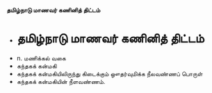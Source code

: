 **தமிழ்நாடு மாணவர் கணினித் திட்டம்**
- # தமிழ்நாடு மாணவர் கணினித் திட்டம்
- n. மணிக்கல் வகை
- கந்தகக் கன்மகி
- கந்தகக் கன்மகியிலிருந்து கிடைக்கும் ஔதர்வுமிக்க நீலவண்ணப் பொருள்
- கந்தகக் கன்மகியின் நீளவண்ணம்.

